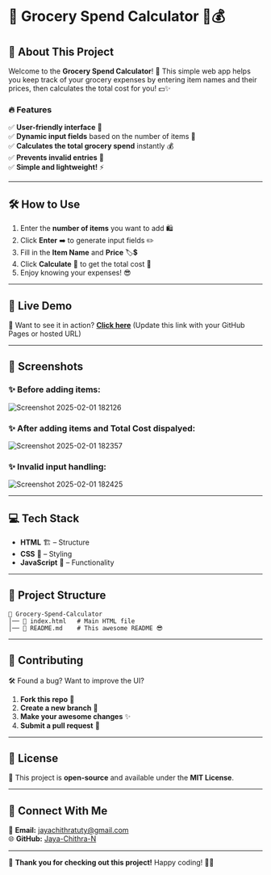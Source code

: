 # 🛒 Grocery Spend Calculator 🧮💰  

## 📌 About This Project  

Welcome to the **Grocery Spend Calculator**! 🎯 This simple web app helps you keep track of your grocery expenses by entering item names and their prices, then calculates the total cost for you! 💵✨  

### 🔥 Features  
✅ **User-friendly interface** 🎨  
✅ **Dynamic input fields** based on the number of items 📝  
✅ **Calculates the total grocery spend** instantly 💰  
✅ **Prevents invalid entries** 🚫  
✅ **Simple and lightweight!** ⚡  

---

## 🛠️ How to Use  

1. Enter the **number of items** you want to add 🛍️  
2. Click **Enter** ➡️ to generate input fields ✏️  
3. Fill in the **Item Name** and **Price** 🏷️💲  
4. Click **Calculate** 🧮 to get the total cost 🎯  
5. Enjoy knowing your expenses! 😎  

---

## 🎯 Live Demo  

🚀 Want to see it in action? **[Click here](#)** (Update this link with your GitHub Pages or hosted URL)  

---

## 📸 Screenshots  

### ✨ Before adding items:  
![Screenshot 2025-02-01 182126](https://github.com/user-attachments/assets/47239a6b-7c2d-4a64-8e7e-c6ed2708fbf6)


### ✨ After adding items and Total Cost dispalyed:  
![Screenshot 2025-02-01 182357](https://github.com/user-attachments/assets/43394e93-434f-474f-9546-fec59f22d97e)
 

### ✨ Invalid input handling:  
![Screenshot 2025-02-01 182425](https://github.com/user-attachments/assets/f88108b2-954d-4359-bb94-015a821f491d)


---

## 💻 Tech Stack  

- **HTML** 🏗️ – Structure  
- **CSS** 🎨 – Styling  
- **JavaScript** 🚀 – Functionality  

---

## 📂 Project Structure  

```plaintext
📂 Grocery-Spend-Calculator
│── 📜 index.html   # Main HTML file
│── 📜 README.md    # This awesome README 😎
```

---

## 🤝 Contributing  

🛠️ Found a bug? Want to improve the UI?  

1. **Fork this repo** 🍴  
2. **Create a new branch** 🌿  
3. **Make your awesome changes** ✨  
4. **Submit a pull request** 📩  

---

## 📜 License  

📝 This project is **open-source** and available under the **MIT License**.  

---

## 💌 Connect With Me  

📧 **Email:** [jayachithratuty@gmail.com](mailto:jayachithratuty@gmail.com)  
🌐 **GitHub:** [Jaya-Chithra-N](https://github.com/Jaya-Chithra-N)  

---

🎉 **Thank you for checking out this project!** Happy coding! 🚀💡  
